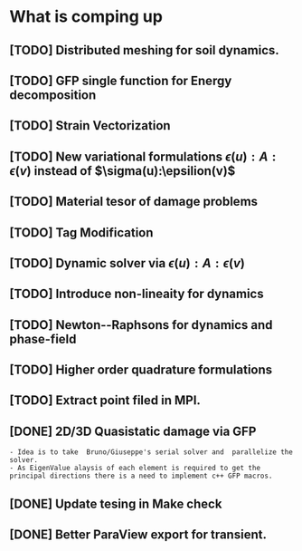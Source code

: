 # What is comping up

## [TODO] Distributed meshing for soil dynamics.
## [TODO] GFP single function for Energy decomposition
## [TODO] Strain Vectorization
## [TODO] New variational formulations $\epsilon(u):A:\epsilon(v)$ instead of $\sigma(u):\epsilion(v)$
## [TODO] Material tesor of damage problems
## [TODO] Tag Modification
## [TODO] Dynamic solver via $\epsilon(u):A:\epsilon(v)$
## [TODO] Introduce non-lineaity for dynamics
## [TODO] Newton--Raphsons for dynamics and phase-field
## [TODO] Higher order quadrature formulations
## [TODO] Extract point filed in MPI.


## [DONE] 2D/3D Quasistatic damage via GFP 
	- Idea is to take  Bruno/Giuseppe's serial solver and  parallelize the solver.
	- As EigenValue alaysis of each element is required to get the principal directions there is a need to implement c++ GFP macros. 
## [DONE] Update tesing in Make check
## [DONE] Better ParaView export for transient.


